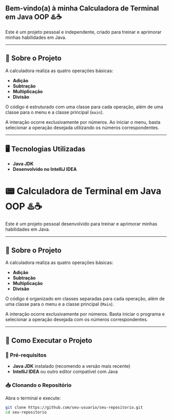 ## Bem-vindo(a) à minha Calculadora de Terminal em Java OOP ♨️☕  

Este é um projeto pessoal e independente, criado para treinar e aprimorar minhas habilidades em Java.  

---  

## 📌 Sobre o Projeto  

A calculadora realiza as quatro operações básicas:  
- **Adição**  
- **Subtração**  
- **Multiplicação**  
- **Divisão**  

O código é estruturado com uma classe para cada operação, além de uma classe para o menu e a classe principal (`main`).  

A interação ocorre exclusivamente por números. Ao iniciar o menu, basta selecionar a operação desejada utilizando os números correspondentes.  

---  

## 🖥️ Tecnologias Utilizadas  

- **Java JDK**  
- **Desenvolvido no IntelliJ IDEA**

# 📟 Calculadora de Terminal em Java OOP ♨️☕

Este é um projeto pessoal desenvolvido para treinar e aprimorar minhas habilidades em Java.

---

## 📌 Sobre o Projeto

A calculadora realiza as quatro operações básicas:
- **Adição**
- **Subtração**
- **Multiplicação**
- **Divisão**

O código é organizado em classes separadas para cada operação, além de uma classe para o menu e a classe principal (`Main`).

A interação ocorre exclusivamente por números. Basta iniciar o programa e selecionar a operação desejada com os números correspondentes.

---

## 🚀 Como Executar o Projeto

### 📌 Pré-requisitos

- **Java JDK** instalado (recomendo a versão mais recente)
- **IntelliJ IDEA** ou outro editor compatível com Java

### 📥 Clonando o Repositório

Abra o terminal e execute:

```sh
git clone https://github.com/seu-usuario/seu-repositorio.git
cd seu-repositorio

